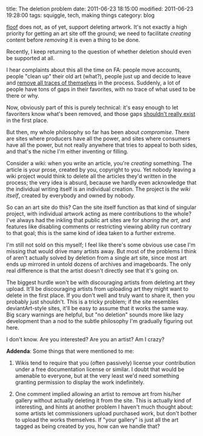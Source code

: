 title: The deletion problem
date: 2011-06-23 18:15:00
modified: 2011-06-23 19:28:00
tags: squiggle, tech, making things
category: blog

[floof][] does not, as of yet, support deleting artwork.  It's not exactly a high priority for getting an art site off the ground; we need to facilitate _creating_ content before _removing_ it is even a thing to be done.

Recently, I keep returning to the question of whether deletion should even be supported at all.

I hear complaints about this all the time on FA: people move accounts, people "clean up" their old art (what?), people just up and decide to leave and [remove all traces of themselves][damnatio] in the process.  Suddenly, a lot of people have tons of gaps in their favorites, with no trace of what used to be there or why.

Now, obviously part of this is purely technical: it's easy enough to let favoriters know what's been removed, and those gaps [shouldn't really exist][database integrity] in the first place.

But then, my whole philosophy so far has been about _compromise_.  There are sites where producers have all the power, and sites where consumers have all the power, but not really anywhere that tries to appeal to both sides, and that's the niche I'm either inventing or filling.

Consider a wiki: when you write an article, you're _creating_ something.  The article is your prose, created by you, copyright to you.   Yet nobody leaving a wiki project would think to delete all the articles they'd written in the process; the very idea is absurd, because we hardly even acknowledge that the individual writing itself is an individual creation.  The project is _the wiki itself_, created by everybody and owned by nobody.

So can an art site do this?  Can the site itself function as that kind of singular project, with individual artwork acting as mere contributions to the whole?  I've always had the inkling that public art sites are for _sharing the art_, and features like disabling comments or restricting viewing ability run contrary to that goal; this is the same kind of idea taken to a further extreme.

I'm still not sold on this myself; I feel like there's some obvious use case I'm missing that would drive many artists away.  But most of the problems I think of aren't actually solved by deletion from a single art site, since most art ends up mirrored in untold dozens of archives and imageboards.  The only real difference is that the artist doesn't directly see that it's going on.

The biggest hurdle won't be with discouraging artists from deleting art they upload.  It'll be discouraging artists from uploading art they might want to delete in the first place.  If you don't well and truly want to share it, then you probably just shouldn't.  This is a tricky problem; if the site resembles deviantArt-style sites, it'll be easy to assume that it works the same way.  Big scary warnings are helpful, but "no deletion" sounds more like lazy development than a nod to the subtle philosophy I'm gradually figuring out here.

I don't know.  Are you interested?  Are you an artist?  Am I crazy?

**Addenda**: Some things that were mentioned to me:

1. Wikis tend to require that you (often passively) license your contribution under a free documentation license or similar.  I doubt that would be amenable to everyone, but at the very least we'd need something granting permission to display the work indefinitely.

2. One comment implied allowing an artist to remove art from his/her gallery without actually deleting it from the site.  This is actually kind of interesting, and hints at another problem I haven't much thought about: some artists let commissioners upload purchased work, but don't bother to upload the works themselves.  If "your gallery" is just all the art tagged as being created by you, how can we handle that?


[damnatio]: http://en.wikipedia.org/wiki/Damnatio_memoriae
[database integrity]: http://en.wikipedia.org/wiki/Database_integrity
[floof]: http://floof.us/
